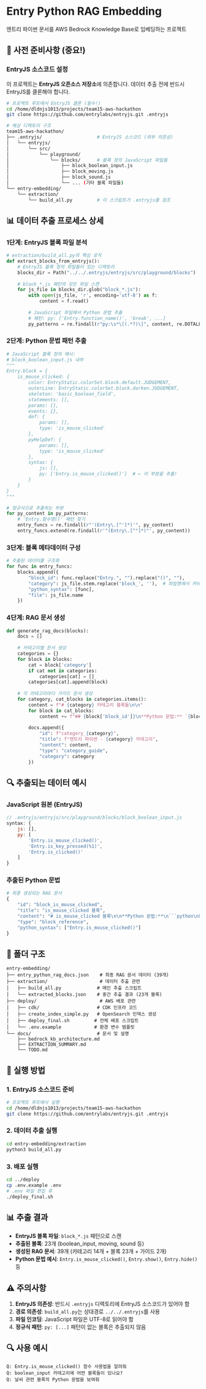 # Entry Python RAG Embedding

엔트리 파이썬 문서를 AWS Bedrock Knowledge Base로 임베딩하는 프로젝트

## 🔧 사전 준비사항 (중요!)

### EntryJS 소스코드 설정
이 프로젝트는 **EntryJS 오픈소스 저장소**에 의존합니다. 데이터 추출 전에 반드시 EntryJS를 클론해야 합니다.

```bash
# 프로젝트 루트에서 EntryJS 클론 (필수!)
cd /home/dldnjs1013/projects/team15-aws-hackathon
git clone https://github.com/entrylabs/entryjs.git .entryjs

# 예상 디렉토리 구조
team15-aws-hackathon/
├── .entryjs/                    # EntryJS 소스코드 (외부 의존성)
│   └── entryjs/
│       └── src/
│           └── playground/
│               └── blocks/      # 블록 정의 JavaScript 파일들
│                   ├── block_boolean_input.js
│                   ├── block_moving.js
│                   ├── block_sound.js
│                   └── ... (기타 블록 파일들)
└── entry-embedding/
    └── extraction/
        └── build_all.py         # 이 스크립트가 .entryjs를 참조
```

## 📊 데이터 추출 프로세스 상세

### 1단계: EntryJS 블록 파일 분석
```python
# extraction/build_all.py의 핵심 로직
def extract_blocks_from_entryjs():
    # EntryJS 블록 정의 파일들이 있는 디렉토리
    blocks_dir = Path("../../.entryjs/entryjs/src/playground/blocks")
    
    # block_*.js 패턴의 모든 파일 스캔
    for js_file in blocks_dir.glob("block_*.js"):
        with open(js_file, 'r', encoding='utf-8') as f:
            content = f.read()
        
        # JavaScript 파일에서 Python 문법 추출
        # 패턴: py: ['Entry.function_name()', 'break', ...]
        py_patterns = re.findall(r"py:\s*\[(.*?)\]", content, re.DOTALL)
```

### 2단계: Python 문법 패턴 추출
```python
# JavaScript 블록 정의 예시:
# block_boolean_input.js 내부
"""
Entry.block = {
    is_mouse_clicked: {
        color: EntryStatic.colorSet.block.default.JUDGEMENT,
        outerLine: EntryStatic.colorSet.block.darken.JUDGEMENT,
        skeleton: 'basic_boolean_field',
        statements: [],
        params: [],
        events: {},
        def: {
            params: [],
            type: 'is_mouse_clicked'
        },
        pyHelpDef: {
            params: [],
            type: 'is_mouse_clicked'
        },
        syntax: {
            js: [],
            py: ['Entry.is_mouse_clicked()']  # ← 이 부분을 추출!
        }
    }
}
"""

# 정규식으로 추출하는 부분
for py_content in py_patterns:
    # 'Entry.함수명()' 패턴 찾기
    entry_funcs = re.findall(r"'(Entry\.[^']*)'", py_content)
    entry_funcs.extend(re.findall(r'"(Entry\.[^"]*)"', py_content))
```

### 3단계: 블록 메타데이터 구성
```python
# 추출된 데이터를 구조화
for func in entry_funcs:
    blocks.append({
        "block_id": func.replace("Entry.", "").replace("()", ""),
        "category": js_file.stem.replace('block_', ''),  # 파일명에서 카테고리 추출
        "python_syntax": [func],
        "file": js_file.name
    })
```

### 4단계: RAG 문서 생성
```python
def generate_rag_docs(blocks):
    docs = []
    
    # 카테고리별 문서 생성
    categories = {}
    for block in blocks:
        cat = block['category']
        if cat not in categories:
            categories[cat] = []
        categories[cat].append(block)
    
    # 각 카테고리마다 가이드 문서 생성
    for category, cat_blocks in categories.items():
        content = f"# {category} 카테고리 블록들\n\n"
        for block in cat_blocks:
            content += f"## {block['block_id']}\n**Python 문법:** `{block['python_syntax'][0]}`\n\n"
        
        docs.append({
            "id": f"category_{category}",
            "title": f"엔트리 파이썬 - {category} 카테고리",
            "content": content,
            "type": "category_guide",
            "category": category
        })
```

## 🔍 추출되는 데이터 예시

### JavaScript 원본 (EntryJS)
```javascript
// .entryjs/entryjs/src/playground/blocks/block_boolean_input.js
syntax: {
    js: [],
    py: [
        'Entry.is_mouse_clicked()',
        'Entry.is_key_pressed(%1)',
        'Entry.is_clicked()'
    ]
}
```

### 추출된 Python 문법
```python
# 최종 생성되는 RAG 문서
{
    "id": "block_is_mouse_clicked",
    "title": "is_mouse_clicked 블록",
    "content": "# is_mouse_clicked 블록\n\n**Python 문법:**\n```python\nEntry.is_mouse_clicked()\n```",
    "type": "block_reference",
    "python_syntax": ["Entry.is_mouse_clicked()"]
}
```

## 📁 폴더 구조

```
entry-embedding/
├── entry_python_rag_docs.json    # 최종 RAG 문서 데이터 (39개)
├── extraction/                   # 데이터 추출 관련
│   ├── build_all.py             # 메인 추출 스크립트
│   └── extracted_blocks.json    # 중간 추출 결과 (23개 블록)
├── deploy/                       # AWS 배포 관련
│   ├── cdk/                     # CDK 인프라 코드
│   ├── create_index_simple.py   # OpenSearch 인덱스 생성
│   ├── deploy_final.sh         # 전체 배포 스크립트
│   └── .env.example            # 환경 변수 템플릿
└── docs/                        # 문서 및 설명
    ├── bedrock_kb_architecture.md
    ├── EXTRACTION_SUMMARY.md
    └── TODO.md
```

## 🚀 실행 방법

### 1. EntryJS 소스코드 준비
```bash
# 프로젝트 루트에서 실행
cd /home/dldnjs1013/projects/team15-aws-hackathon
git clone https://github.com/entrylabs/entryjs.git .entryjs
```

### 2. 데이터 추출 실행
```bash
cd entry-embedding/extraction
python3 build_all.py
```

### 3. 배포 실행
```bash
cd ../deploy
cp .env.example .env
# .env 파일 편집 후
./deploy_final.sh
```

## 📊 추출 결과

- **EntryJS 블록 파일**: `block_*.js` 패턴으로 스캔
- **추출된 블록**: 23개 (boolean_input, moving, sound 등)
- **생성된 RAG 문서**: 39개 (카테고리 14개 + 블록 23개 + 가이드 2개)
- **Python 문법 예시**: `Entry.is_mouse_clicked()`, `Entry.show()`, `Entry.hide()` 등

## ⚠️ 주의사항

1. **EntryJS 의존성**: 반드시 `.entryjs` 디렉토리에 EntryJS 소스코드가 있어야 함
2. **경로 의존성**: `build_all.py`는 상대경로 `../../.entryjs`를 사용
3. **파일 인코딩**: JavaScript 파일은 UTF-8로 읽어야 함
4. **정규식 패턴**: `py: [...]` 패턴이 없는 블록은 추출되지 않음

## 🔍 사용 예시

```
Q: Entry.is_mouse_clicked() 함수 사용법을 알려줘
Q: boolean_input 카테고리에 어떤 블록들이 있나요?
Q: 날씨 관련 블록의 Python 문법을 보여줘
```
